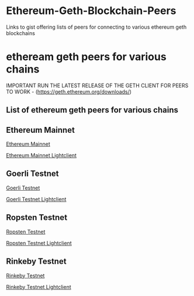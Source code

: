 # Ethereum-Geth-Blockchain-Peers
Links to gist offering lists of peers for connecting to various ethereum geth blockchains

# etheream geth peers for various chains
IMPORTANT RUN THE LATEST RELEASE OF THE GETH CLIENT FOR PEERS TO WORK - (https://geth.ethereum.org/downloads/)

## List of ethereum geth peers for various chains

## Ethereum Mainnet

[Ethereum Mainnet](https://gist.github.com/rfikki/a2ccdc1a31ff24884106da7b9e6a7453)

[Ethereum Mainnet Lightclient](https://gist.github.com/rfikki/e2a8c47f4460668557b1e3ec8bae9c11)

## Goerli Testnet

[Goerli Testnet](https://gist.github.com/rfikki/77081600ddc8432520d3bb3a9f80a493)

[Goerli Testnet Lightclient](https://gist.github.com/rfikki/f00577796f84dd30bce367b22ad476dc)

## Ropsten Testnet

[Ropsten Testnet](https://gist.github.com/rfikki/c895641b6405c082f68bcf139cf2f7ae)

[Ropsten Testnet Lightclient](https://gist.github.com/rfikki/a83be7f0e12d03c21a08e217164341a5)

## Rinkeby Testnet

[Rinkeby Testnet](https://gist.github.com/rfikki/9f5eeaa29946d8889bae8200002f0c34)

[Rinkeby Testnet Lightclient]()
